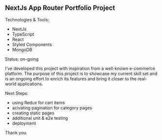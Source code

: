 ## NextJs App Router Portfolio Project

Technologies & Tools:
- NextJs
- TypeScript
- React
- Styled Components
- MongoDB

Status: on-going
 
I've developed this project with inspiration from a well-known e-commerce platform. The purpose of this project is to showcase my current skill set and is an ongoing effort to enrich its features and bring it closer to the real-world applications.

Next Steps:
- using Redux for cart items
- acivating pagination for category pages
- creating static pages
- additional unit & e2e testing
- deployment

Thank you.
